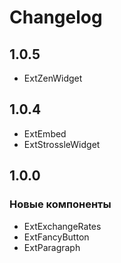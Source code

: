 # Changelog

## 1.0.5
* ExtZenWidget

## 1.0.4
* ExtEmbed
* ExtStrossleWidget

## 1.0.0
### Новые компоненты
* ExtExchangeRates
* ExtFancyButton
* ExtParagraph
